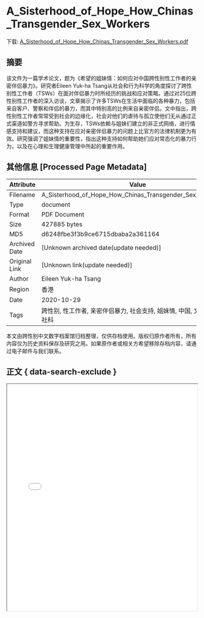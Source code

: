 # A_Sisterhood_of_Hope_How_Chinas_Transgender_Sex_Workers

<!-- tcd_download_link -->
下载: [A_Sisterhood_of_Hope_How_Chinas_Transgender_Sex_Workers.pdf](A_Sisterhood_of_Hope_How_Chinas_Transgender_Sex_Workers.pdf)
<!-- tcd_download_link_end -->

## 摘要

<!-- tcd_abstract -->
该文件为一篇学术论文，题为《希望的姐妹情：如何应对中国跨性别性工作者的亲密伴侣暴力》。研究者Eileen Yuk-ha Tsang从社会和行为科学的角度探讨了跨性别性工作者（TSWs）在面对伴侣暴力时所经历的挑战和应对策略。通过对25位跨性别性工作者的深入访谈，文章揭示了许多TSWs在生活中面临的各种暴力，包括来自客户、警察和伴侣的暴力，而其中特别高的比例来自亲密伴侣。文中指出，跨性别性工作者常常受到社会的边缘化，社会对他们的虐待与孤立使他们无从通过正式渠道如警方寻求帮助。为生存，TSWs依赖与姐妹们建立的非正式网络，进行情感支持和建议，而这种支持在应对亲密伴侣暴力的问题上比官方的法律机制更为有效。研究强调了姐妹情的重要性，指出这种支持如何帮助她们应对常态化的暴力行为，以及在心理和生理健康管理中所起的重要作用。

<!-- tcd_abstract_end -->

## 其他信息 [Processed Page Metadata]

| Attribute       | Value                                  |
|-----------------|----------------------------------------|
| Filename        | A_Sisterhood_of_Hope_How_Chinas_Transgender_Sex_Workers.pdf                             |
| Type            | document                                 |
| Format          | PDF Document                               |
| Size            | 427885 bytes                           |
| MD5             | d6248fbe3f3b9ce6715dbaba2a361164                                  |
| Archived Date   | [Unknown archived date(update needed)]                             |
| Original Link   | [Unknown link(update needed)]                         |
| Author          | Eileen Yuk-ha Tsang                               |
| Region          | 香港                               |
| Date            | 2020-10-29                                 |
| Tags            | 跨性别, 性工作者, 亲密伴侣暴力, 社会支持, 姐妹情, 中国, 文献研究, 人文社科                                 |

本文由跨性别中文数字档案馆归档整理，仅供存档使用。版权归原作者所有，所有内容仅为历史资料保存及研究之用。如果原作者或相关方希望移除存档内容，请通过电子邮件与我们联系。

## 正文 { data-search-exclude }

<!-- tcd_main_text -->
<iframe src="../A_Sisterhood_of_Hope_How_Chinas_Transgender_Sex_Workers.pdf" width="100%" height="600px">
    <p>无法显示PDF，请下载查看。</p>
</iframe>
<!-- tcd_main_text_end -->

